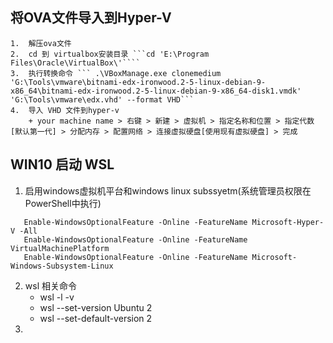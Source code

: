 
## 将OVA文件导入到Hyper-V

    1.  解压ova文件
    2.  cd 到 virtualbox安装目录 ```cd 'E:\Program Files\Oracle\VirtualBox\'```` 
    3.  执行转换命令 ``` .\VBoxManage.exe clonemedium 'G:\Tools\vmware\bitnami-edx-ironwood.2-5-linux-debian-9-x86_64\bitnami-edx-ironwood.2-5-linux-debian-9-x86_64-disk1.vmdk' 'G:\Tools\vmware\edx.vhd' --format VHD```
    4.  导入 VHD 文件到hyper-v
        + your machine name > 右键 > 新建 > 虚拟机 > 指定名称和位置 > 指定代数[默认第一代] > 分配内存 > 配置网络 > 连接虚拟硬盘[使用现有虚拟硬盘] > 完成

## WIN10 启动 WSL

1. 启用windows虚拟机平台和windows linux subssyetm(系统管理员权限在PowerShell中执行)
   
```
   Enable-WindowsOptionalFeature -Online -FeatureName Microsoft-Hyper-V -All
   Enable-WindowsOptionalFeature -Online -FeatureName VirtualMachinePlatform
   Enable-WindowsOptionalFeature -Online -FeatureName Microsoft-Windows-Subsystem-Linux
```

2. wsl 相关命令
	+ wsl -l -v
	+ wsl --set-version Ubuntu  2
	+ wsl --set-default-version 2
3. 
